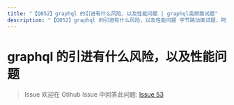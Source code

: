```yaml
---
title: "【Q052】graphql 的引进有什么风险，以及性能问题 | graphql高频面试题"
description: "【Q052】graphql 的引进有什么风险，以及性能问题 字节跳动面试题、阿里腾讯面试题、美团小米面试题。"
---
```


# graphql 的引进有什么风险，以及性能问题

> Issue
> 欢迎在 Gtihub Issue 中回答此问题: [Issue 53](https://github.com/shfshanyue/Daily-Question/issues/53)
